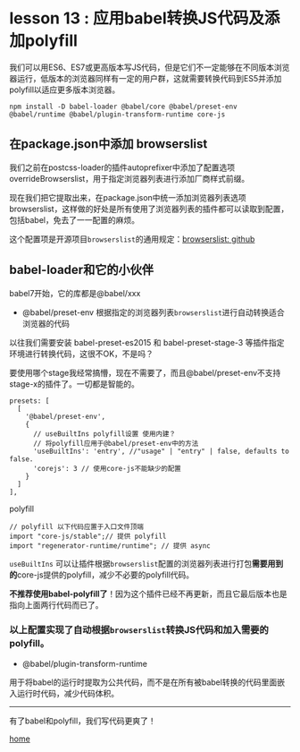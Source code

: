 # lesson 13 : 应用babel转换JS代码及添加polyfill

我们可以用ES6、ES7或更高版本写JS代码，但是它们不一定能够在不同版本浏览器运行，低版本的浏览器同样有一定的用户群，这就需要转换代码到ES5并添加polyfill以适应更多版本浏览器。

```
npm install -D babel-loader @babel/core @babel/preset-env @babel/runtime @babel/plugin-transform-runtime core-js
```

## 在package.json中添加 browserslist

我们之前在postcss-loader的插件autoprefixer中添加了配置选项overrideBrowserslist，用于指定浏览器列表进行添加厂商样式前缀。

现在我们把它提取出来，在package.json中统一添加浏览器列表选项browserslist，这样做的好处是所有使用了浏览器列表的插件都可以读取到配置，包括babel，免去了一一配置的麻烦。

这个配置项是开源项目`browserslist`的通用规定：[browserslist: github](https://github.com/browserslist/browserslist#full-list)

## babel-loader和它的小伙伴

babel7开始，它的库都是@babel/xxx

+ @babel/preset-env 根据指定的浏览器列表`browserslist`进行自动转换适合浏览器的代码

以往我们需要安装 babel-preset-es2015 和 babel-preset-stage-3 等插件指定环境进行转换代码，这很不OK，不是吗？

要使用哪个stage我经常搞懵，现在不需要了，而且@babel/preset-env不支持stage-x的插件了。一切都是智能的。

```
presets: [
  [
    '@babel/preset-env',
    {
      // useBuiltIns polyfill设置 使用内建？
      // 将polyfill应用于@babel/preset-env中的方法
      'useBuiltIns': 'entry', //"usage" | "entry" | false, defaults to false.
      'corejs': 3 // 使用core-js不能缺少的配置
    }
  ]
],
```
polyfill
```
// polyfill 以下代码应置于入口文件顶端
import "core-js/stable";// 提供 polyfill
import "regenerator-runtime/runtime"; // 提供 async
```

`useBuiltIns` 可以让插件根据`browserslist`配置的浏览器列表进行打包**需要用到的**core-js提供的polyfill，减少不必要的polyfill代码。

**不推荐使用babel-polyfill了**！因为这个插件已经不再更新，而且它最后版本也是指向上面两行代码而已了。

### 以上配置实现了自动根据`browserslist`**转换JS代码**和**加入需要的polyfill**。


+ @babel/plugin-transform-runtime

用于将babel的运行时提取为公共代码，而不是在所有被babel转换的代码里面嵌入运行时代码，减少代码体积。

---

有了babel和polyfill，我们写代码更爽了！


[home](https://github.com/biggerV/webpack4-lesson)
